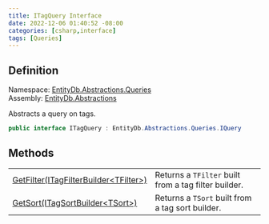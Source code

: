 ```yaml
---
title: ITagQuery Interface
date: 2022-12-06 01:40:52 -08:00
categories: [csharp,interface]
tags: [Queries]
---
```


## Definition
Namespace: <a href='/posts/csharp.namespace.entitydb.abstractions.queries/'>EntityDb.Abstractions.Queries</a><br />
Assembly: <a href='/posts/csharp.assembly.entitydb.abstractions/'>EntityDb.Abstractions</a><br />

Abstracts a query on tags.

```cs
public interface ITagQuery : EntityDb.Abstractions.Queries.IQuery
```
## Methods
<table><tr><td><!--/posts/csharp.notimplemented.entitydb.abstractions.queries.itagquery.getfilter/--><a href='#'>GetFilter(ITagFilterBuilder&lt;TFilter&gt;)</a></td><td>
Returns a <code class='language-plaintext highlighter-rouge'>TFilter</code> built from a tag filter builder.
</td></tr><tr><td><!--/posts/csharp.notimplemented.entitydb.abstractions.queries.itagquery.getsort/--><a href='#'>GetSort(ITagSortBuilder&lt;TSort&gt;)</a></td><td>
Returns a <code class='language-plaintext highlighter-rouge'>TSort</code> built from a tag sort builder.
</td></tr></table>
